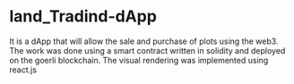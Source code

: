 # land_Tradind-dApp
It is a dApp that will allow the sale and purchase of plots using the web3.
The work was done using a smart contract written in solidity and deployed on the goerli blockchain.
The visual rendering was implemented using react.js 
